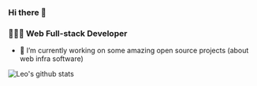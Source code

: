 ### Hi there 👋 
### 👨🏻‍💻 Web Full-stack Developer


- 🔭 I’m currently working on some amazing open source projects (about web infra software)

![Leo's github stats](https://github-readme-stats.vercel.app/api?username=riccox&show_icons=true&theme=vue-dark&hide=stars,issues)
